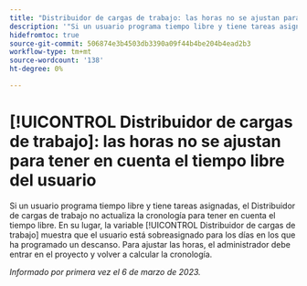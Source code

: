 ```yaml
---
title: "Distribuidor de cargas de trabajo: las horas no se ajustan para tener en cuenta el tiempo libre del usuario"
description: '"Si un usuario programa tiempo libre y tiene tareas asignadas, el Distribuidor de cargas de trabajo no actualiza la cronología para tener en cuenta el tiempo libre. En su lugar, el Distribuidor de cargas de trabajo muestra que el usuario está sobreasignado para los días en los que ha programado un descanso. Para ajustar las horas, el administrador debe entrar en el proyecto y volver a calcular la cronología.'
hidefromtoc: true
source-git-commit: 506874e3b4503db3390a09f44b4be204b4ead2b3
workflow-type: tm+mt
source-wordcount: '138'
ht-degree: 0%

---
```



# [!UICONTROL Distribuidor de cargas de trabajo]: las horas no se ajustan para tener en cuenta el tiempo libre del usuario

Si un usuario programa tiempo libre y tiene tareas asignadas, el Distribuidor de cargas de trabajo no actualiza la cronología para tener en cuenta el tiempo libre. En su lugar, la variable [!UICONTROL Distribuidor de cargas de trabajo] muestra que el usuario está sobreasignado para los días en los que ha programado un descanso. Para ajustar las horas, el administrador debe entrar en el proyecto y volver a calcular la cronología.

_Informado por primera vez el 6 de marzo de 2023._

